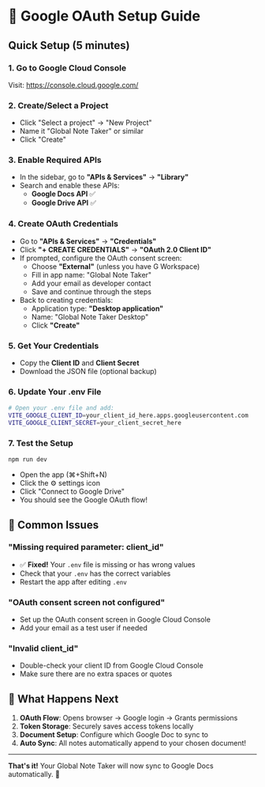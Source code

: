 # 🔐 Google OAuth Setup Guide

## Quick Setup (5 minutes)

### 1. **Go to Google Cloud Console**
Visit: https://console.cloud.google.com/

### 2. **Create/Select a Project**
- Click "Select a project" → "New Project"
- Name it "Global Note Taker" or similar
- Click "Create"

### 3. **Enable Required APIs**
- In the sidebar, go to **"APIs & Services"** → **"Library"**
- Search and enable these APIs:
  - **Google Docs API** ✅
  - **Google Drive API** ✅

### 4. **Create OAuth Credentials**
- Go to **"APIs & Services"** → **"Credentials"**
- Click **"+ CREATE CREDENTIALS"** → **"OAuth 2.0 Client ID"**
- If prompted, configure the OAuth consent screen:
  - Choose **"External"** (unless you have G Workspace)
  - Fill in app name: "Global Note Taker"
  - Add your email as developer contact
  - Save and continue through the steps
- Back to creating credentials:
  - Application type: **"Desktop application"**
  - Name: "Global Note Taker Desktop"
  - Click **"Create"**

### 5. **Get Your Credentials**
- Copy the **Client ID** and **Client Secret**
- Download the JSON file (optional backup)

### 6. **Update Your .env File**
```bash
# Open your .env file and add:
VITE_GOOGLE_CLIENT_ID=your_client_id_here.apps.googleusercontent.com
VITE_GOOGLE_CLIENT_SECRET=your_client_secret_here
```

### 7. **Test the Setup**
```bash
npm run dev
```
- Open the app (⌘+Shift+N)
- Click the ⚙️ settings icon
- Click "Connect to Google Drive"
- You should see the Google OAuth flow!

## 🚨 Common Issues

### "Missing required parameter: client_id"
- ✅ **Fixed!** Your `.env` file is missing or has wrong values
- Check that your `.env` has the correct variables
- Restart the app after editing `.env`

### "OAuth consent screen not configured"
- Set up the OAuth consent screen in Google Cloud Console
- Add your email as a test user if needed

### "Invalid client_id"
- Double-check your client ID from Google Cloud Console
- Make sure there are no extra spaces or quotes

## 🎯 What Happens Next

1. **OAuth Flow**: Opens browser → Google login → Grants permissions
2. **Token Storage**: Securely saves access tokens locally
3. **Document Setup**: Configure which Google Doc to sync to
4. **Auto Sync**: All notes automatically append to your chosen document!

---

**That's it!** Your Global Note Taker will now sync to Google Docs automatically. 🎉 